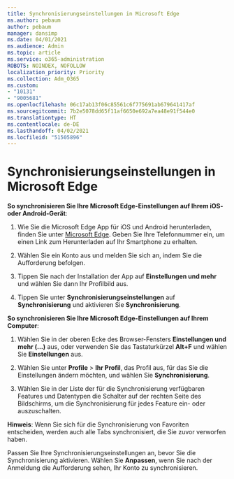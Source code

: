```yaml
---
title: Synchronisierungseinstellungen in Microsoft Edge
ms.author: pebaum
author: pebaum
manager: dansimp
ms.date: 04/01/2021
ms.audience: Admin
ms.topic: article
ms.service: o365-administration
ROBOTS: NOINDEX, NOFOLLOW
localization_priority: Priority
ms.collection: Adm_O365
ms.custom:
- "10131"
- "9005681"
ms.openlocfilehash: 06c17ab13f06c85561c6f775691ab679641417af
ms.sourcegitcommit: 7b2e5078dd65f11af6650e692a7ea48e91f544e0
ms.translationtype: HT
ms.contentlocale: de-DE
ms.lasthandoff: 04/02/2021
ms.locfileid: "51505896"
---
```

# <a name="sync-settings-in-microsoft-edge"></a>Synchronisierungseinstellungen in Microsoft Edge

**So synchronisieren Sie Ihre Microsoft Edge-Einstellungen auf Ihrem iOS- oder Android-Gerät**:

1. Wie Sie die Microsoft Edge App für iOS und Android herunterladen, finden Sie unter [Microsoft Edge](https://www.microsoft.com/edge?ocid=SMC-IA-4534424). Geben Sie Ihre Telefonnummer ein, um einen Link zum Herunterladen auf Ihr Smartphone zu erhalten.

1. Wählen Sie ein Konto aus und melden Sie sich an, indem Sie die Aufforderung befolgen.

1. Tippen Sie nach der Installation der App auf **Einstellungen und mehr** und wählen Sie dann Ihr Profilbild aus.

1. Tippen Sie unter **Synchronisierungseinstellungen** auf **Synchronisierung** und aktivieren Sie **Synchronisierung**. 

**So synchronisieren Sie Ihre Microsoft Edge-Einstellungen auf Ihrem Computer**:

1. Wählen Sie in der oberen Ecke des Browser-Fensters **Einstellungen und mehr (…)** aus, oder verwenden Sie das Tastaturkürzel **Alt+F** und wählen Sie **Einstellungen** aus.

1. Wählen Sie unter **Profile** > **Ihr Profil**, das Profil aus, für das Sie die Einstellungen ändern möchten, und wählen Sie **Synchronisierung**.

1. Wählen Sie in der Liste der für die Synchronisierung verfügbaren Features und Datentypen die Schalter auf der rechten Seite des Bildschirms, um die Synchronisierung für jedes Feature ein- oder auszuschalten.

**Hinweis**: Wenn Sie sich für die Synchronisierung von Favoriten entscheiden, werden auch alle Tabs synchronisiert, die Sie zuvor verworfen haben.

Passen Sie Ihre Synchronisierungseinstellungen an, bevor Sie die Synchronisierung aktivieren. Wählen Sie **Anpassen**, wenn Sie nach der Anmeldung die Aufforderung sehen, Ihr Konto zu synchronisieren.